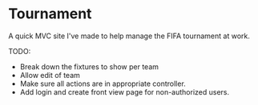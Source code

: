 Tournament
==========

A quick MVC site I've made to help manage the FIFA tournament at work.


TODO:
- Break down the fixtures to show per team
- Allow edit of team
- Make sure all actions are in appropriate controller.
- Add login and create front view page for non-authorized users.
